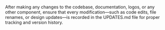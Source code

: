 After making any changes to the codebase, documentation, logos, or any other component, ensure that every modification—such as code edits, file renames, or design updates—is recorded in the UPDATES.md file for proper tracking and version history.